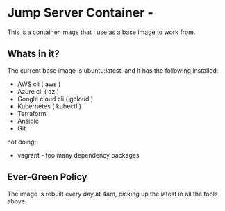 # Jump Server Container - 

This is a container image that I use as a base image to work from.

## Whats in it?

The current base image is ubuntu:latest, and it has the following installed:

* AWS cli ( aws )
* Azure cli ( az )
* Google cloud cli ( gcloud )
* Kubernetes ( kubectl )
* Terraform
* Ansible
* Git

not doing:

* vagrant - too many dependency packages

## Ever-Green Policy

The image is rebuilt every day at 4am, picking up the latest in all the tools above. 
